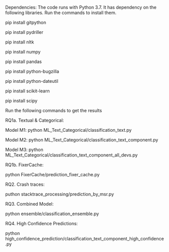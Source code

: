 Dependencies: The code runs with Python 3.7. It has dependency on the following libraries. Run the commands to install them.

pip install gitpython

pip install pydriller

pip install nltk

pip install numpy

pip install pandas

pip install python-bugzilla

pip install python-dateutil

pip install scikit-learn

pip install scipy

Run the following commands to get the results

RQ1a. Textual & Categorical:

Model M1: python ML_Text_Categorical/classification_text.py

Model M2: python ML_Text_Categorical/classification_text_component.py

Model M3: python ML_Text_Categorical/classification_text_component_all_devs.py

RQ1b. FixerCache:

python FixerCache/prediction_fixer_cache.py

RQ2. Crash traces: 

puthon stacktrace_processing/prediction_by_msr.py

RQ3. Combined Model:

python ensemble/classification_ensemble.py

RQ4. High Confidence Predictions:

python high_confidence_prediction/classification_text_component_high_confidence.py
